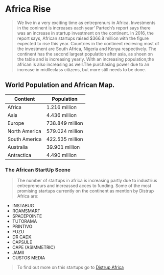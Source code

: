 # Africa Rise

> We live in a very exciting time as entreprenurs in Africa. Investments in the coninent is increases each year'
> Partech’s report says there was an increase in startup investment on the continent. In 2016, the report says, African startups raised $366.8 million with the figure expected to rise this year.
> Countries in the continent recieving most of the investment are South Africa, Nigeria and Kenya respectively.
> The continent has the second largest population after asia, as shoen on the table and is increasing yearly. 
> With an increasing population,the african is also increasing as well.The purchasing power due to an increase in midlleclass citizens, but more still needs to be done.

## World Population and African Map. 

Contient | Population
-------- | ----------
Africa | 1.216 million
Asia | 4.436 million
Europe | 738.849 million
North America | 579.024 million
South America | 422.535 million
Australia | 39.901 million
Antractica | 4.490 million

### The African StartUp Scene
> The number of startups in africa is increasing partly due to industrius entrepreneurs and increassed acces to funding.
>Some of the most promising startups currently on the continent as mention by Distrup Africa are:

* INSTABUG                        
* ROAMSMART                       
* SPACEPOINTE
* TUTORAMA                        
* PRINTIVO
* FUZU                            
* DR CADX
* CAPSULE                         
* CAPE (ASIMMETRIC)
* JAMII 
* CUSTOS MEDIA

>To find out more on this startups go to [Distrup Africa](https://www.disrupt-africa.com/2017/01/12-african-startups-to-watch-in-2017/)






